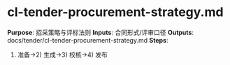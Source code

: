 # cl-tender-procurement-strategy.md

**Purpose**: 招采策略与评标法则
**Inputs**: 合同形式/评审口径
**Outputs**: docs/tender/cl-tender-procurement-strategy.md
**Steps**:

1. 准备→2) 生成→3) 校核→4) 发布
